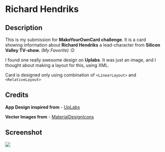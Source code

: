 # Richard Hendriks

## Description
This is my submission for **MakeYourOwnCard challenge**. It is a card showing information about **Richard Hendriks** a lead-character from **Silicon Valley TV-show.** *(My Favorite)* :D

I found one really awesome design on **Uplabs**. It was just an image, and I thought about making a layout for this, using XML.

Card is designed only using combination of `<LinearLayout>` and `<RelativeLayout>`

## Credits
**App Design inspired from** - [UpLabs](https://www.uplabs.com/posts/profile-cards-web-interface)

**Vector Images from** - [MaterialDesignIcons](https://materialdesignicons.com)

## Screenshot
![](https://imgur.com/sPdoKpu.jpg)
